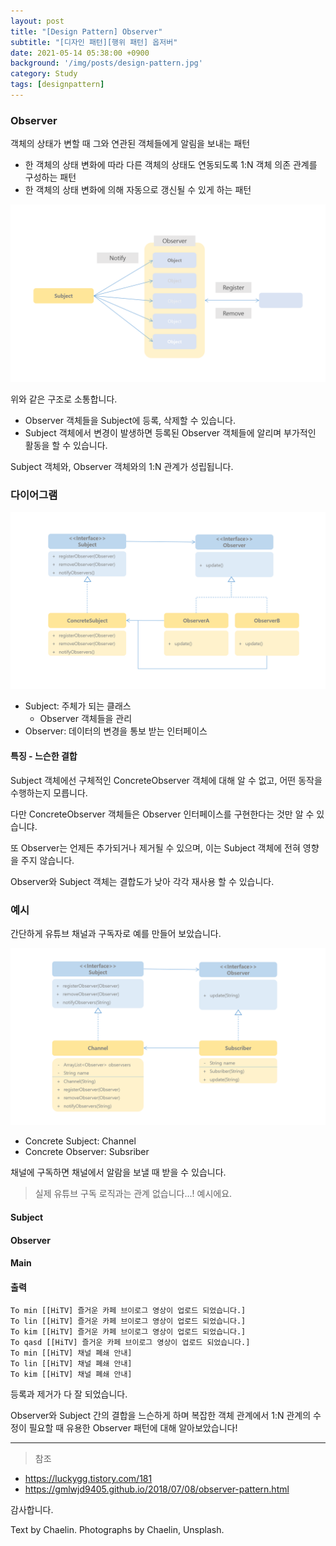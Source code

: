 ```yaml
---
layout: post
title: "[Design Pattern] Observer"
subtitle: "[디자인 패턴][행위 패턴] 옵저버"
date: 2021-05-14 05:38:00 +0900
background: '/img/posts/design-pattern.jpg'
category: Study
tags: [designpattern]
---
```

### Observer
객체의 상태가 변할 때 그와 연관된 객체들에게 알림을 보내는 패턴
* 한 객체의 상태 변화에 따라 다른 객체의 상태도 연동되도록 1:N 객체 의존 관계를 구성하는 패턴
* 한 객체의 상태 변화에 의해 자동으로 갱신될 수 있게 하는 패턴

<img class="img-fluid" src="/img/posts/inPost/observer-01.png">

위와 같은 구조로 소통합니다.

* Observer 객체들을 Subject에 등록, 삭제할 수 있습니다.
* Subject 객체에서 변경이 발생하면 등록된 Observer 객체들에 알리며 부가적인 활동을 할 수 있습니다.

Subject 객체와, Observer 객체와의 1:N 관계가 성립됩니다.

### 다이어그램
<img class="img-fluid" src="/img/posts/inPost/observer-02.png">

* Subject: 주체가 되는 클래스
    * Observer 객체들을 관리
* Observer: 데이터의 변경을 통보 받는 인터페이스

#### 특징 - 느슨한 결합
Subject 객체에선 구체적인 ConcreteObserver 객체에 대해 알 수 없고, 어떤 동작을 수행하는지 모릅니다. 

다만 ConcreteObserver 객체들은 Observer 인터페이스를 구현한다는 것만 알 수 있습니댜.

또 Observer는 언제든 추가되거나 제거될 수 있으며, 이는 Subject 객체에 전혀 영향을 주지 않습니다.

Observer와 Subject 객체는 결합도가 낮아 각각 재사용 할 수 있습니다.

### 예시
간단하게 유튜브 채널과 구독자로 예를 만들어 보았습니다.

<img class="img-fluid" src="/img/posts/inPost/observer-03.png">

* Concrete Subject: Channel
* Concrete Observer: Subsriber

채널에 구독하면 채널에서 알람을 보낼 때 받을 수 있습니다.

> 실제 유튜브 구독 로직과는 관계 없습니다...! 예시에요.

#### Subject
<script src="https://gist.github.com/chaelin1211/981033999246446f03d69d36e4b42dd0.js"></script>

#### Observer
<script src="https://gist.github.com/chaelin1211/223146e0de64ee7a11c3b060fba93d9a.js"></script>

#### Main
<script src="https://gist.github.com/chaelin1211/797dce05bd4bec785ade7645401f7f82.js"></script>

#### 출력
```
To min [[HiTV] 즐거운 카페 브이로그 영상이 업로드 되었습니다.]
To lin [[HiTV] 즐거운 카페 브이로그 영상이 업로드 되었습니다.]
To kim [[HiTV] 즐거운 카페 브이로그 영상이 업로드 되었습니다.]
To qasd [[HiTV] 즐거운 카페 브이로그 영상이 업로드 되었습니다.]
To min [[HiTV] 채널 폐쇄 안내]
To lin [[HiTV] 채널 폐쇄 안내]
To kim [[HiTV] 채널 폐쇄 안내]
```

등록과 제거가 다 잘 되었습니다.

Observer와 Subject 간의 결합을 느슨하게 하며 복잡한 객체 관계에서 1:N 관계의 수정이 필요할 때 유용한 Observer 패턴에 대해 알아보았습니다!

*****

>참조
* <a href="https://luckygg.tistory.com/181">https://luckygg.tistory.com/181</a>
* <a href="https://gmlwjd9405.github.io/2018/07/08/observer-pattern.html">https://gmlwjd9405.github.io/2018/07/08/observer-pattern.html</a>

감사합니다.

<p class = "placeholder">Text by Chaelin. Photographs by Chaelin, Unsplash.</p>